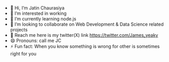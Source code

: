 - 👋 Hi, I’m Jatin Chaurasiya
- 👀 I’m interested in working 
- 🌱 I’m currently learning node.js
- 💞️ I’m looking to collaborate on Web Development & Data Science related projects
- 📌 Reach me here is my twitter(X) link https://twitter.com/James_yeaky
- 😄 Pronouns: call me JC 
- ⚡ Fun fact: When you know something is wrong for other is sometimes right for you

<!---
JatinChaurasiya89/JatinChaurasiya89 is a ✨ special ✨ repository because its `README.md` (this file) appears on your GitHub profile.
You can click the Preview link to take a look at your changes.
--->
